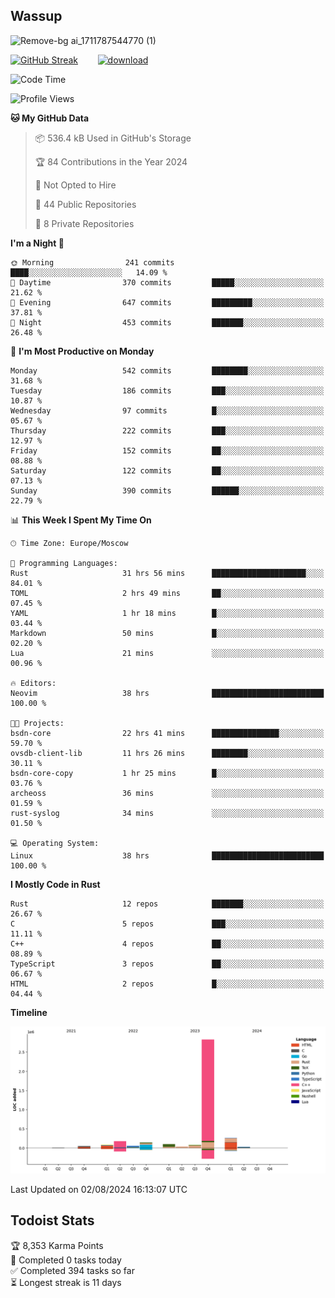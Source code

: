 ## Wassup

![Remove-bg ai_1711787544770 (1)](https://github.com/archeoss/archeoss/assets/68448737/e31def6e-524e-4c2b-930d-f672afbf4b77)

<!--
-->

[![GitHub Streak](http://github-readme-streak-stats.herokuapp.com?user=archeoss&theme=shades-of-purple&hide_border=true&date_format=j%20M%5B%20Y%5D)](https://git.io/streak-stats)&nbsp;&nbsp;&nbsp;&nbsp;&nbsp;&nbsp;&nbsp;&nbsp;[![download](https://user-images.githubusercontent.com/68448737/147796309-d8b65b1d-4dde-40d9-b03a-2b42aaa6cd43.jpeg)
](http://bmstu.ru/)

<!--START_SECTION:waka-->
![Code Time](http://img.shields.io/badge/Code%20Time-3%2C059%20hrs%2057%20mins-blue)

![Profile Views](http://img.shields.io/badge/Profile%20Views-1-blue)

**🐱 My GitHub Data** 

> 📦 536.4 kB Used in GitHub's Storage 
 > 
> 🏆 84 Contributions in the Year 2024
 > 
> 🚫 Not Opted to Hire
 > 
> 📜 44 Public Repositories 
 > 
> 🔑 8 Private Repositories 
 > 
**I'm a Night 🦉** 

```text
🌞 Morning                241 commits         ████░░░░░░░░░░░░░░░░░░░░░   14.09 % 
🌆 Daytime                370 commits         █████░░░░░░░░░░░░░░░░░░░░   21.62 % 
🌃 Evening                647 commits         █████████░░░░░░░░░░░░░░░░   37.81 % 
🌙 Night                  453 commits         ███████░░░░░░░░░░░░░░░░░░   26.48 % 
```
📅 **I'm Most Productive on Monday** 

```text
Monday                   542 commits         ████████░░░░░░░░░░░░░░░░░   31.68 % 
Tuesday                  186 commits         ███░░░░░░░░░░░░░░░░░░░░░░   10.87 % 
Wednesday                97 commits          █░░░░░░░░░░░░░░░░░░░░░░░░   05.67 % 
Thursday                 222 commits         ███░░░░░░░░░░░░░░░░░░░░░░   12.97 % 
Friday                   152 commits         ██░░░░░░░░░░░░░░░░░░░░░░░   08.88 % 
Saturday                 122 commits         ██░░░░░░░░░░░░░░░░░░░░░░░   07.13 % 
Sunday                   390 commits         ██████░░░░░░░░░░░░░░░░░░░   22.79 % 
```


📊 **This Week I Spent My Time On** 

```text
🕑︎ Time Zone: Europe/Moscow

💬 Programming Languages: 
Rust                     31 hrs 56 mins      █████████████████████░░░░   84.01 % 
TOML                     2 hrs 49 mins       ██░░░░░░░░░░░░░░░░░░░░░░░   07.45 % 
YAML                     1 hr 18 mins        █░░░░░░░░░░░░░░░░░░░░░░░░   03.44 % 
Markdown                 50 mins             █░░░░░░░░░░░░░░░░░░░░░░░░   02.20 % 
Lua                      21 mins             ░░░░░░░░░░░░░░░░░░░░░░░░░   00.96 % 

🔥 Editors: 
Neovim                   38 hrs              █████████████████████████   100.00 % 

🐱‍💻 Projects: 
bsdn-core                22 hrs 41 mins      ███████████████░░░░░░░░░░   59.70 % 
ovsdb-client-lib         11 hrs 26 mins      ████████░░░░░░░░░░░░░░░░░   30.11 % 
bsdn-core-copy           1 hr 25 mins        █░░░░░░░░░░░░░░░░░░░░░░░░   03.76 % 
archeoss                 36 mins             ░░░░░░░░░░░░░░░░░░░░░░░░░   01.59 % 
rust-syslog              34 mins             ░░░░░░░░░░░░░░░░░░░░░░░░░   01.50 % 

💻 Operating System: 
Linux                    38 hrs              █████████████████████████   100.00 % 
```

**I Mostly Code in Rust** 

```text
Rust                     12 repos            ███████░░░░░░░░░░░░░░░░░░   26.67 % 
C                        5 repos             ███░░░░░░░░░░░░░░░░░░░░░░   11.11 % 
C++                      4 repos             ██░░░░░░░░░░░░░░░░░░░░░░░   08.89 % 
TypeScript               3 repos             ██░░░░░░░░░░░░░░░░░░░░░░░   06.67 % 
HTML                     2 repos             █░░░░░░░░░░░░░░░░░░░░░░░░   04.44 % 
```



**Timeline**

![Lines of Code chart](https://raw.githubusercontent.com/archeoss/archeoss/master/assets/bar_graph.png)


 Last Updated on 02/08/2024 16:13:07 UTC
<!--END_SECTION:waka-->

## Todoist Stats

<!-- TODO-IST:START -->
🏆  8,353 Karma Points           
🌸  Completed 0 tasks today           
✅  Completed 394 tasks so far           
⏳  Longest streak is 11 days
<!-- TODO-IST:END -->
